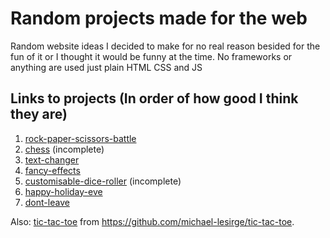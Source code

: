 # Random projects made for the web
Random website ideas I decided to make for no real reason besided for the fun of it or I thought it would be funny at the time. No frameworks or anything are used just plain HTML CSS and JS

## Links to projects (In order of how good I think they are)
1. [rock-paper-scissors-battle](https://raw.githack.com/michael-lesirge/random-simple-web-projects/main/rock-paper-scissors-battle/index.html)
0. [chess](https://raw.githack.com/michael-lesirge/random-simple-frontend-projects/main/chess/index.html) (incomplete)
0. [text-changer](https://raw.githack.com/michael-lesirge/random-simple-frontend-projects/main/text-changer/index.html)
0. [fancy-effects](https://raw.githack.com/michael-lesirge/random-simple-web-projects/main/fancy-effects/index.html)
2. [customisable-dice-roller](https://raw.githack.com/michael-lesirge/random-simple-web-projects/main/customisable-dice-roller/index.html) (incomplete)
0. [happy-holiday-eve](https://raw.githack.com/michael-lesirge/random-simple-frontend-projects/main/happy-holiday-eve/index.html)
0. [dont-leave](https://raw.githack.com/michael-lesirge/random-simple-frontend-projects/main/dont-leave/index.html)


Also: [tic-tac-toe](https://raw.githack.com/michael-lesirge/tic-tac-toe/main/HTML-CSS-JS/) from https://github.com/michael-lesirge/tic-tac-toe.

